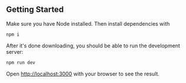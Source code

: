 ## Getting Started

Make sure you have Node installed. Then install dependencies with

```bash
npm i
```

After it's done downloading, you should be able to run the development server:

```bash
npm run dev
```

Open [http://localhost:3000](http://localhost:3000) with your browser to see the result.
